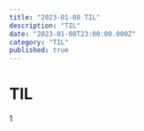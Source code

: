 ```yaml
---
title: "2023-01-08 TIL"
description: "TIL"
date: "2023-01-08T23:00:00.000Z"
category: "TIL"
published: true
---
```


# TIL

1